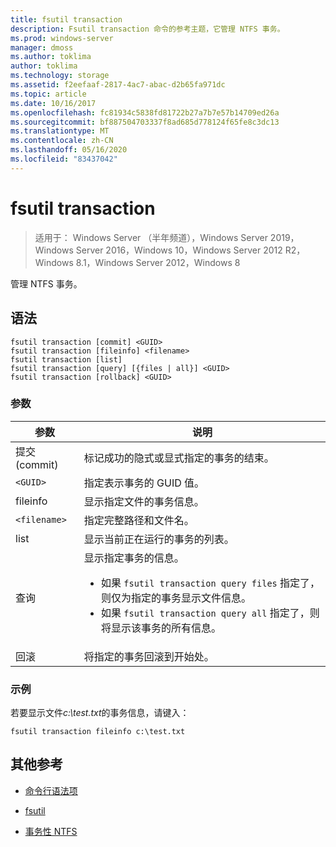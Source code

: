 ```yaml
---
title: fsutil transaction
description: Fsutil transaction 命令的参考主题，它管理 NTFS 事务。
ms.prod: windows-server
manager: dmoss
ms.author: toklima
author: toklima
ms.technology: storage
ms.assetid: f2eefaaf-2817-4ac7-abac-d2b65fa971dc
ms.topic: article
ms.date: 10/16/2017
ms.openlocfilehash: fc81934c5838fd81722b27a7b7e57b14709ed26a
ms.sourcegitcommit: bf887504703337f8ad685d778124f65fe8c3dc13
ms.translationtype: MT
ms.contentlocale: zh-CN
ms.lasthandoff: 05/16/2020
ms.locfileid: "83437042"
---
```

# <a name="fsutil-transaction"></a>fsutil transaction

> 适用于： Windows Server （半年频道），Windows Server 2019，Windows Server 2016，Windows 10，Windows Server 2012 R2，Windows 8.1，Windows Server 2012，Windows 8

管理 NTFS 事务。

## <a name="syntax"></a>语法

```
fsutil transaction [commit] <GUID>
fsutil transaction [fileinfo] <filename>
fsutil transaction [list]
fsutil transaction [query] [{files | all}] <GUID>
fsutil transaction [rollback] <GUID>
```

### <a name="parameters"></a>参数

| 参数 | 说明 |
| --------- | ----------- |
| 提交 (commit) | 标记成功的隐式或显式指定的事务的结束。 |
| `<GUID>` | 指定表示事务的 GUID 值。 |
| fileinfo  | 显示指定文件的事务信息。 |
| `<filename>` | 指定完整路径和文件名。 |
| list | 显示当前正在运行的事务的列表。 |
| 查询 | 显示指定事务的信息。<ul><li>如果 `fsutil transaction query files` 指定了，则仅为指定的事务显示文件信息。</li><li>如果 `fsutil transaction query all` 指定了，则将显示该事务的所有信息。</li></ul> |
| 回滚 | 将指定的事务回滚到开始处。 |

### <a name="examples"></a>示例

若要显示文件*c:\test.txt*的事务信息，请键入：

```
fsutil transaction fileinfo c:\test.txt
```

## <a name="additional-references"></a>其他参考

- [命令行语法项](command-line-syntax-key.md)

- [fsutil](fsutil.md)

- [事务性 NTFS](https://docs.microsoft.com/previous-versions/windows/it-pro/windows-server-2008-R2-and-2008/cc730726(v=ws.10))
